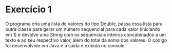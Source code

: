 # Exercício 1

O programa cria uma lista de valores do tipo Double, passa essa lista para outra classe para gerar um número sequencial para cada valor (iniciando em 1) e devolve uma String com os sequenciais inteiros concatenados a um texto e ao seu respectivo valor, além do total da soma dos valores. O código foi desenvolvido em Java e a saída é exibida no console.

